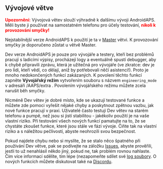 ## Vývojové větve

<font color="#FF0000"><strong>Upozornění:</strong></font>
Vývojová větev slouží výhradně k dalšímu vývoji AndroidAPS. Měli byste ji používat na samostatném telefonu pro účely testování, <font color="#FF0000"><strong>nikoli k provozování smyčky!</strong></font>

Nejstabilnější verze AndroidAPS k použití je ta v [Master](https://github.com/nightscout/AndroidAPS/tree/master) větvi. K provozování smyčky je doporučeno zůstat u větvě Master.

Dev verze AndroidAPS je pouze pro vývojáře a testery, kteří bez problémů pracují s ladicími výpisy, procházejí logy a eventuálně spustí debugger, aby k chybě připravili zprávu, která je užitečná pro vývojáře (ve zkratce: dev je pro lidi, kteří vědí, co dělají, aniž by potřebovali něčí asistenci!). Proto je mnoho nedokončených funkcí zakázaných. K povolení těchto funkcí zapněte **Vývojářský režim** vytvořením souboru s názvem `engineering_mode ` v adresáři /AAPS/extra . Povolením vývojářského režimu můžete zcela narušit běh smyčky.

Nicméně Dev větev je dobré místo, kde se ukazují testované funkce a můžete zde pomoci vyřešit nějaké chyby a poskytnout zpětnou vazbu, jak nové funkce pracují v praxi. Uživatelé často testují Dev větev na starém telefonu a pumpě, než jsou si jistí stabilitou - jakékoliv použití je na vaše vlastní riziko. Při testování všech nových funkcí pamatujte na to, že se chystáte zkoušet funkce, které jsou stále ve fázi vývoje. Čiňte tak na vlastní riziko a s náležitou pečlivostí, abyste neohrozili svou bezpečnost.

Pokud najdete chybu nebo si myslíte, že se stalo něco špatného při používání Dev větve, pak se podívejte na záložku [Issues](https://github.com/nightscout/AndroidAPS/issues), abyste prověřili, jestli to už nenahlásil někdo jiný, pokud ne, tak problém rovnou nahlaste. Čím více informací sdělíte, tím lépe (nezapomeňte sdílet své [log soubory](../Usage/Accessing-logfiles.md). O nových funkcích můžete diskutovat také na [Discordu](https://discord.gg/4fQUWHZ4Mw).